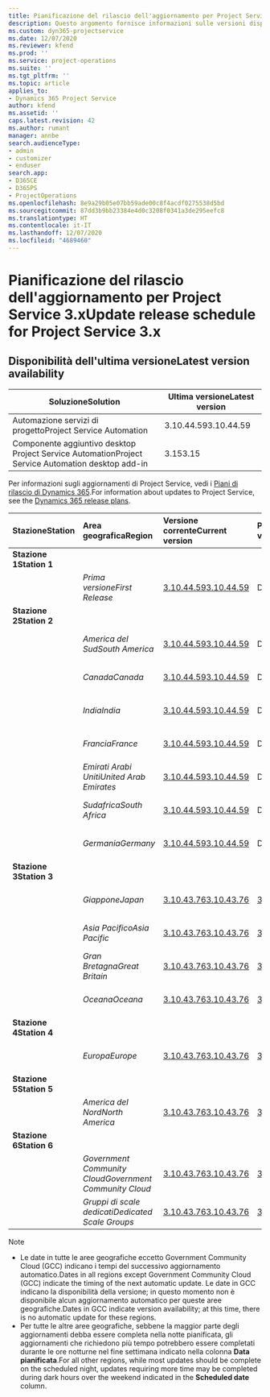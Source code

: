 ```yaml
---
title: Pianificazione del rilascio dell'aggiornamento per Project Service 3.x
description: Questo argomento fornisce informazioni sulle versioni disponibili e future di Dynamics 365 Project Service Automation.
ms.custom: dyn365-projectservice
ms.date: 12/07/2020
ms.reviewer: kfend
ms.prod: ''
ms.service: project-operations
ms.suite: ''
ms.tgt_pltfrm: ''
ms.topic: article
applies_to:
- Dynamics 365 Project Service
author: kfend
ms.assetid: ''
caps.latest.revision: 42
ms.author: rumant
manager: annbe
search.audienceType:
- admin
- customizer
- enduser
search.app:
- D365CE
- D365PS
- ProjectOperations
ms.openlocfilehash: 8e9a29b05e07bb59ade00c8f4acdf0275538d5bd
ms.sourcegitcommit: 87dd3b9bb23384e4d0c3208f0341a3de295eefc8
ms.translationtype: HT
ms.contentlocale: it-IT
ms.lasthandoff: 12/07/2020
ms.locfileid: "4689460"
---
```

# <a name="update-release-schedule-for-project-service-3x"></a><span data-ttu-id="f03f0-103">Pianificazione del rilascio dell'aggiornamento per Project Service 3.x</span><span class="sxs-lookup"><span data-stu-id="f03f0-103">Update release schedule for Project Service 3.x</span></span>

## <a name="latest-version-availability"></a><span data-ttu-id="f03f0-104">Disponibilità dell'ultima versione</span><span class="sxs-lookup"><span data-stu-id="f03f0-104">Latest version availability</span></span>

| <span data-ttu-id="f03f0-105">Soluzione</span><span class="sxs-lookup"><span data-stu-id="f03f0-105">Solution</span></span>  | <span data-ttu-id="f03f0-106">Ultima versione</span><span class="sxs-lookup"><span data-stu-id="f03f0-106">Latest version</span></span> |
|-------|----|
| <span data-ttu-id="f03f0-107">Automazione servizi di progetto</span><span class="sxs-lookup"><span data-stu-id="f03f0-107">Project Service Automation</span></span>    | <span data-ttu-id="f03f0-108">3.10.44.59</span><span class="sxs-lookup"><span data-stu-id="f03f0-108">3.10.44.59</span></span> |
| <span data-ttu-id="f03f0-109">Componente aggiuntivo desktop Project Service Automation</span><span class="sxs-lookup"><span data-stu-id="f03f0-109">Project Service Automation desktop add-in</span></span>                | <span data-ttu-id="f03f0-110">3.15</span><span class="sxs-lookup"><span data-stu-id="f03f0-110">3.15</span></span>          |

<span data-ttu-id="f03f0-111">Per informazioni sugli aggiornamenti di Project Service, vedi i [Piani di rilascio di Dynamics 365](https://docs.microsoft.com/dynamics365/release-plans/).</span><span class="sxs-lookup"><span data-stu-id="f03f0-111">For information about updates to Project Service, see the [Dynamics 365 release plans](https://docs.microsoft.com/dynamics365/release-plans/).</span></span> 

| <span data-ttu-id="f03f0-112">Stazione</span><span class="sxs-lookup"><span data-stu-id="f03f0-112">Station</span></span>  | <span data-ttu-id="f03f0-113">Area geografica</span><span class="sxs-lookup"><span data-stu-id="f03f0-113">Region</span></span> | <span data-ttu-id="f03f0-114">Versione corrente</span><span class="sxs-lookup"><span data-stu-id="f03f0-114">Current version</span></span> | <span data-ttu-id="f03f0-115">Prossima versione</span><span class="sxs-lookup"><span data-stu-id="f03f0-115">Next version</span></span> |  <span data-ttu-id="f03f0-116">Data pianificata</span><span class="sxs-lookup"><span data-stu-id="f03f0-116">Scheduled date</span></span>
| :---   | :---   | :---   | :---   |:---   |         
|<span data-ttu-id="f03f0-117"><strong>Stazione 1</strong></span><span class="sxs-lookup"><span data-stu-id="f03f0-117"><strong>Station 1</strong></span></span> | |  |  | |
| | <span data-ttu-id="f03f0-118"><i>Prima versione</i></span><span class="sxs-lookup"><span data-stu-id="f03f0-118"><i>First Release</i></span></span> | [<span data-ttu-id="f03f0-119">3.10.44.59</span><span class="sxs-lookup"><span data-stu-id="f03f0-119">3.10.44.59</span></span>](whats-new-ur-26.md) | <span data-ttu-id="f03f0-120">Da definire</span><span class="sxs-lookup"><span data-stu-id="f03f0-120">TBD</span></span> | <span data-ttu-id="f03f0-121">8 gennaio 2021</span><span class="sxs-lookup"><span data-stu-id="f03f0-121">January 8, 2021</span></span>
|<span data-ttu-id="f03f0-122"><strong>Stazione 2</strong></span><span class="sxs-lookup"><span data-stu-id="f03f0-122"><strong>Station 2</strong></span></span> | |  |  | |
| | <span data-ttu-id="f03f0-123"><i>America del Sud</i></span><span class="sxs-lookup"><span data-stu-id="f03f0-123"><i>South America</i></span></span> | [<span data-ttu-id="f03f0-124">3.10.44.59</span><span class="sxs-lookup"><span data-stu-id="f03f0-124">3.10.44.59</span></span>](whats-new-ur-26.md) | <span data-ttu-id="f03f0-125">Da definire</span><span class="sxs-lookup"><span data-stu-id="f03f0-125">TBD</span></span> | <span data-ttu-id="f03f0-126">15 gennaio 2021</span><span class="sxs-lookup"><span data-stu-id="f03f0-126">January 15, 2021</span></span>
| | <span data-ttu-id="f03f0-127"><i>Canada</i></span><span class="sxs-lookup"><span data-stu-id="f03f0-127"><i>Canada</i></span></span> | [<span data-ttu-id="f03f0-128">3.10.44.59</span><span class="sxs-lookup"><span data-stu-id="f03f0-128">3.10.44.59</span></span>](whats-new-ur-26.md) | <span data-ttu-id="f03f0-129">Da definire</span><span class="sxs-lookup"><span data-stu-id="f03f0-129">TBD</span></span> | <span data-ttu-id="f03f0-130">15 gennaio 2021</span><span class="sxs-lookup"><span data-stu-id="f03f0-130">January 15, 2021</span></span>
| | <span data-ttu-id="f03f0-131"><i>India</i></span><span class="sxs-lookup"><span data-stu-id="f03f0-131"><i>India</i></span></span> | [<span data-ttu-id="f03f0-132">3.10.44.59</span><span class="sxs-lookup"><span data-stu-id="f03f0-132">3.10.44.59</span></span>](whats-new-ur-26.md) | <span data-ttu-id="f03f0-133">Da definire</span><span class="sxs-lookup"><span data-stu-id="f03f0-133">TBD</span></span> | <span data-ttu-id="f03f0-134">15 gennaio 2021</span><span class="sxs-lookup"><span data-stu-id="f03f0-134">January 15, 2021</span></span>
| | <span data-ttu-id="f03f0-135"><i>Francia</i></span><span class="sxs-lookup"><span data-stu-id="f03f0-135"><i>France</i></span></span> | [<span data-ttu-id="f03f0-136">3.10.44.59</span><span class="sxs-lookup"><span data-stu-id="f03f0-136">3.10.44.59</span></span>](whats-new-ur-26.md) | <span data-ttu-id="f03f0-137">Da definire</span><span class="sxs-lookup"><span data-stu-id="f03f0-137">TBD</span></span> | <span data-ttu-id="f03f0-138">15 gennaio 2021</span><span class="sxs-lookup"><span data-stu-id="f03f0-138">January 15, 2021</span></span>
| | <span data-ttu-id="f03f0-139"><i>Emirati Arabi Uniti</i></span><span class="sxs-lookup"><span data-stu-id="f03f0-139"><i>United Arab Emirates</i></span></span> | [<span data-ttu-id="f03f0-140">3.10.44.59</span><span class="sxs-lookup"><span data-stu-id="f03f0-140">3.10.44.59</span></span>](whats-new-ur-26.md) | <span data-ttu-id="f03f0-141">Da definire</span><span class="sxs-lookup"><span data-stu-id="f03f0-141">TBD</span></span> | <span data-ttu-id="f03f0-142">15 gennaio 2021</span><span class="sxs-lookup"><span data-stu-id="f03f0-142">January 15, 2021</span></span>
| | <span data-ttu-id="f03f0-143"><i>Sudafrica</i></span><span class="sxs-lookup"><span data-stu-id="f03f0-143"><i>South Africa</i></span></span> | [<span data-ttu-id="f03f0-144">3.10.44.59</span><span class="sxs-lookup"><span data-stu-id="f03f0-144">3.10.44.59</span></span>](whats-new-ur-26.md) | <span data-ttu-id="f03f0-145">Da definire</span><span class="sxs-lookup"><span data-stu-id="f03f0-145">TBD</span></span> | <span data-ttu-id="f03f0-146">15 gennaio 2021</span><span class="sxs-lookup"><span data-stu-id="f03f0-146">January 15, 2021</span></span>
| | <span data-ttu-id="f03f0-147"><i>Germania</i></span><span class="sxs-lookup"><span data-stu-id="f03f0-147"><i>Germany</i></span></span> | [<span data-ttu-id="f03f0-148">3.10.44.59</span><span class="sxs-lookup"><span data-stu-id="f03f0-148">3.10.44.59</span></span>](whats-new-ur-26.md) | <span data-ttu-id="f03f0-149">Da definire</span><span class="sxs-lookup"><span data-stu-id="f03f0-149">TBD</span></span> | <span data-ttu-id="f03f0-150">15 gennaio 2021</span><span class="sxs-lookup"><span data-stu-id="f03f0-150">January 15, 2021</span></span>
|<span data-ttu-id="f03f0-151"><strong>Stazione 3</strong></span><span class="sxs-lookup"><span data-stu-id="f03f0-151"><strong>Station 3</strong></span></span> | |  |  | |
| | <span data-ttu-id="f03f0-152"><i>Giappone</i></span><span class="sxs-lookup"><span data-stu-id="f03f0-152"><i>Japan</i></span></span> | [<span data-ttu-id="f03f0-153">3.10.43.76</span><span class="sxs-lookup"><span data-stu-id="f03f0-153">3.10.43.76</span></span>](whats-new-ur-25.md) | [<span data-ttu-id="f03f0-154">3.10.44.59</span><span class="sxs-lookup"><span data-stu-id="f03f0-154">3.10.44.59</span></span>](whats-new-ur-26.md) | <span data-ttu-id="f03f0-155">11 Dicembre 2020</span><span class="sxs-lookup"><span data-stu-id="f03f0-155">December 11, 2020</span></span>
| | <span data-ttu-id="f03f0-156"><i>Asia Pacifico</i></span><span class="sxs-lookup"><span data-stu-id="f03f0-156"><i>Asia Pacific</i></span></span> | [<span data-ttu-id="f03f0-157">3.10.43.76</span><span class="sxs-lookup"><span data-stu-id="f03f0-157">3.10.43.76</span></span>](whats-new-ur-25.md) | [<span data-ttu-id="f03f0-158">3.10.44.59</span><span class="sxs-lookup"><span data-stu-id="f03f0-158">3.10.44.59</span></span>](whats-new-ur-26.md) | <span data-ttu-id="f03f0-159">11 Dicembre 2020</span><span class="sxs-lookup"><span data-stu-id="f03f0-159">December 11, 2020</span></span>
| | <span data-ttu-id="f03f0-160"><i>Gran Bretagna</i></span><span class="sxs-lookup"><span data-stu-id="f03f0-160"><i>Great Britain</i></span></span> | [<span data-ttu-id="f03f0-161">3.10.43.76</span><span class="sxs-lookup"><span data-stu-id="f03f0-161">3.10.43.76</span></span>](whats-new-ur-25.md) | [<span data-ttu-id="f03f0-162">3.10.44.59</span><span class="sxs-lookup"><span data-stu-id="f03f0-162">3.10.44.59</span></span>](whats-new-ur-26.md) | <span data-ttu-id="f03f0-163">11 Dicembre 2020</span><span class="sxs-lookup"><span data-stu-id="f03f0-163">December 11, 2020</span></span>
| | <span data-ttu-id="f03f0-164"><i>Oceana</i></span><span class="sxs-lookup"><span data-stu-id="f03f0-164"><i>Oceana</i></span></span> | [<span data-ttu-id="f03f0-165">3.10.43.76</span><span class="sxs-lookup"><span data-stu-id="f03f0-165">3.10.43.76</span></span>](whats-new-ur-25.md) | [<span data-ttu-id="f03f0-166">3.10.44.59</span><span class="sxs-lookup"><span data-stu-id="f03f0-166">3.10.44.59</span></span>](whats-new-ur-26.md) | <span data-ttu-id="f03f0-167">11 Dicembre 2020</span><span class="sxs-lookup"><span data-stu-id="f03f0-167">December 11, 2020</span></span>
|<span data-ttu-id="f03f0-168"><strong>Stazione 4</strong></span><span class="sxs-lookup"><span data-stu-id="f03f0-168"><strong>Station 4</strong></span></span> | |  |  | |
| | <span data-ttu-id="f03f0-169"><i>Europa</i></span><span class="sxs-lookup"><span data-stu-id="f03f0-169"><i>Europe</i></span></span> | [<span data-ttu-id="f03f0-170">3.10.43.76</span><span class="sxs-lookup"><span data-stu-id="f03f0-170">3.10.43.76</span></span>](whats-new-ur-25.md) | [<span data-ttu-id="f03f0-171">3.10.44.59</span><span class="sxs-lookup"><span data-stu-id="f03f0-171">3.10.44.59</span></span>](whats-new-ur-26.md) | <span data-ttu-id="f03f0-172">18 Dicembre 2020</span><span class="sxs-lookup"><span data-stu-id="f03f0-172">December 18, 2020</span></span>
|<span data-ttu-id="f03f0-173"><strong>Stazione 5</strong></span><span class="sxs-lookup"><span data-stu-id="f03f0-173"><strong>Station 5</strong></span></span> | |  |  | |
| | <span data-ttu-id="f03f0-174"><i>America del Nord</i></span><span class="sxs-lookup"><span data-stu-id="f03f0-174"><i>North America</i></span></span> | [<span data-ttu-id="f03f0-175">3.10.43.76</span><span class="sxs-lookup"><span data-stu-id="f03f0-175">3.10.43.76</span></span>](whats-new-ur-25.md) | [<span data-ttu-id="f03f0-176">3.10.44.59</span><span class="sxs-lookup"><span data-stu-id="f03f0-176">3.10.44.59</span></span>](whats-new-ur-26.md) | <span data-ttu-id="f03f0-177">8 gennaio 2021</span><span class="sxs-lookup"><span data-stu-id="f03f0-177">January 8, 2021</span></span>
|<span data-ttu-id="f03f0-178"><strong>Stazione 6</strong></span><span class="sxs-lookup"><span data-stu-id="f03f0-178"><strong>Station 6</strong></span></span> | |  |  | |
| | <span data-ttu-id="f03f0-179"><i>Government Community Cloud</i></span><span class="sxs-lookup"><span data-stu-id="f03f0-179"><i>Government Community Cloud</i></span></span> | [<span data-ttu-id="f03f0-180">3.10.43.76</span><span class="sxs-lookup"><span data-stu-id="f03f0-180">3.10.43.76</span></span>](whats-new-ur-25.md) | [<span data-ttu-id="f03f0-181">3.10.44.59</span><span class="sxs-lookup"><span data-stu-id="f03f0-181">3.10.44.59</span></span>](whats-new-ur-26.md) | <span data-ttu-id="f03f0-182">8 gennaio 2021</span><span class="sxs-lookup"><span data-stu-id="f03f0-182">January 8, 2021</span></span>
| | <span data-ttu-id="f03f0-183"><i>Gruppi di scale dedicati</i></span><span class="sxs-lookup"><span data-stu-id="f03f0-183"><i>Dedicated Scale Groups</i></span></span> | [<span data-ttu-id="f03f0-184">3.10.43.76</span><span class="sxs-lookup"><span data-stu-id="f03f0-184">3.10.43.76</span></span>](whats-new-ur-25.md) | [<span data-ttu-id="f03f0-185">3.10.44.59</span><span class="sxs-lookup"><span data-stu-id="f03f0-185">3.10.44.59</span></span>](whats-new-ur-26.md) | <span data-ttu-id="f03f0-186">15 gennaio 2021</span><span class="sxs-lookup"><span data-stu-id="f03f0-186">January 15, 2021</span></span>

>[!Note]
> - <span data-ttu-id="f03f0-187">Le date in tutte le aree geografiche eccetto Government Community Cloud (GCC) indicano i tempi del successivo aggiornamento automatico.</span><span class="sxs-lookup"><span data-stu-id="f03f0-187">Dates in all regions except Government Community Cloud (GCC) indicate the timing of the next automatic update.</span></span> <span data-ttu-id="f03f0-188">Le date in GCC indicano la disponibilità della versione; in questo momento non è disponibile alcun aggiornamento automatico per queste aree geografiche.</span><span class="sxs-lookup"><span data-stu-id="f03f0-188">Dates in GCC indicate version availability; at this time, there is no automatic update for these regions.</span></span>
> - <span data-ttu-id="f03f0-189">Per tutte le altre aree geografiche, sebbene la maggior parte degli aggiornamenti debba essere completa nella notte pianificata, gli aggiornamenti che richiedono più tempo potrebbero essere completati durante le ore notturne nel fine settimana indicato nella colonna **Data pianificata**.</span><span class="sxs-lookup"><span data-stu-id="f03f0-189">For all other regions, while most updates should be complete on the scheduled night, updates requiring more time may be completed during dark hours over the weekend indicated in the **Scheduled date** column.</span></span>
